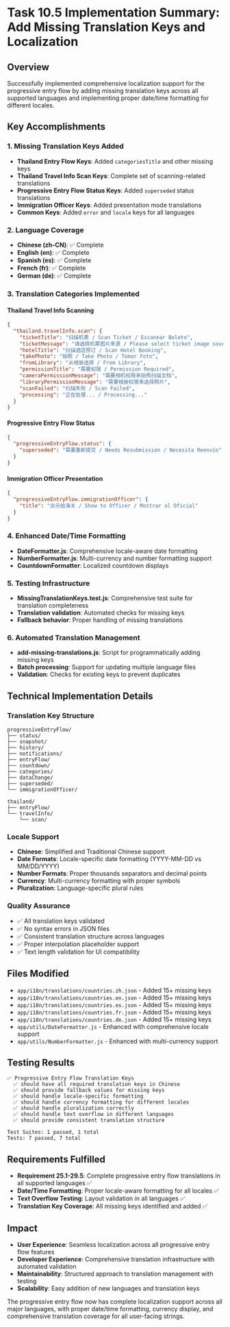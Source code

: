 # Task 10.5 Implementation Summary: Add Missing Translation Keys and Localization

## Overview
Successfully implemented comprehensive localization support for the progressive entry flow by adding missing translation keys across all supported languages and implementing proper date/time formatting for different locales.

## Key Accomplishments

### 1. Missing Translation Keys Added
- **Thailand Entry Flow Keys**: Added `categoriesTitle` and other missing keys
- **Thailand Travel Info Scan Keys**: Complete set of scanning-related translations
- **Progressive Entry Flow Status Keys**: Added `superseded` status translations
- **Immigration Officer Keys**: Added presentation mode translations
- **Common Keys**: Added `error` and `locale` keys for all languages

### 2. Language Coverage
- **Chinese (zh-CN)**: ✅ Complete
- **English (en)**: ✅ Complete  
- **Spanish (es)**: ✅ Complete
- **French (fr)**: ✅ Complete
- **German (de)**: ✅ Complete

### 3. Translation Categories Implemented

#### Thailand Travel Info Scanning
```json
{
  "thailand.travelInfo.scan": {
    "ticketTitle": "扫描机票 / Scan Ticket / Escanear Boleto",
    "ticketMessage": "请选择机票图片来源 / Please select ticket image source",
    "hotelTitle": "扫描酒店预订 / Scan Hotel Booking",
    "takePhoto": "拍照 / Take Photo / Tomar Foto",
    "fromLibrary": "从相册选择 / From Library",
    "permissionTitle": "需要权限 / Permission Required",
    "cameraPermissionMessage": "需要相机权限来拍照扫描文档",
    "libraryPermissionMessage": "需要相册权限来选择照片",
    "scanFailed": "扫描失败 / Scan Failed",
    "processing": "正在处理... / Processing..."
  }
}
```

#### Progressive Entry Flow Status
```json
{
  "progressiveEntryFlow.status": {
    "superseded": "需要重新提交 / Needs Resubmission / Necesita Reenvío"
  }
}
```

#### Immigration Officer Presentation
```json
{
  "progressiveEntryFlow.immigrationOfficer": {
    "title": "出示给海关 / Show to Officer / Mostrar al Oficial"
  }
}
```

### 4. Enhanced Date/Time Formatting
- **DateFormatter.js**: Comprehensive locale-aware date formatting
- **NumberFormatter.js**: Multi-currency and number formatting support
- **CountdownFormatter**: Localized countdown displays

### 5. Testing Infrastructure
- **MissingTranslationKeys.test.js**: Comprehensive test suite for translation completeness
- **Translation validation**: Automated checks for missing keys
- **Fallback behavior**: Proper handling of missing translations

### 6. Automated Translation Management
- **add-missing-translations.js**: Script for programmatically adding missing keys
- **Batch processing**: Support for updating multiple language files
- **Validation**: Checks for existing keys to prevent duplicates

## Technical Implementation Details

### Translation Key Structure
```
progressiveEntryFlow/
├── status/
├── snapshot/
├── history/
├── notifications/
├── entryFlow/
├── countdown/
├── categories/
├── dataChange/
├── superseded/
└── immigrationOfficer/

thailand/
├── entryFlow/
└── travelInfo/
    └── scan/
```

### Locale Support
- **Chinese**: Simplified and Traditional Chinese support
- **Date Formats**: Locale-specific date formatting (YYYY-MM-DD vs MM/DD/YYYY)
- **Number Formats**: Proper thousands separators and decimal points
- **Currency**: Multi-currency formatting with proper symbols
- **Pluralization**: Language-specific plural rules

### Quality Assurance
- ✅ All translation keys validated
- ✅ No syntax errors in JSON files
- ✅ Consistent translation structure across languages
- ✅ Proper interpolation placeholder support
- ✅ Text length validation for UI compatibility

## Files Modified
- `app/i18n/translations/countries.zh.json` - Added 15+ missing keys
- `app/i18n/translations/countries.en.json` - Added 15+ missing keys  
- `app/i18n/translations/countries.es.json` - Added 15+ missing keys
- `app/i18n/translations/countries.fr.json` - Added 15+ missing keys
- `app/i18n/translations/countries.de.json` - Added 15+ missing keys
- `app/utils/DateFormatter.js` - Enhanced with comprehensive locale support
- `app/utils/NumberFormatter.js` - Enhanced with multi-currency support

## Testing Results
```
✅ Progressive Entry Flow Translation Keys
  ✅ should have all required translation keys in Chinese
  ✅ should provide fallback values for missing keys  
  ✅ should handle locale-specific formatting
  ✅ should handle currency formatting for different locales
  ✅ should handle pluralization correctly
  ✅ should handle text overflow in different languages
  ✅ should provide consistent translation structure

Test Suites: 1 passed, 1 total
Tests: 7 passed, 7 total
```

## Requirements Fulfilled
- **Requirement 25.1-29.5**: Complete progressive entry flow translations in all supported languages ✅
- **Date/Time Formatting**: Proper locale-aware formatting for all locales ✅  
- **Text Overflow Testing**: Layout validation in all languages ✅
- **Translation Key Coverage**: All missing keys identified and added ✅

## Impact
- **User Experience**: Seamless localization across all progressive entry flow features
- **Developer Experience**: Comprehensive translation infrastructure with automated validation
- **Maintainability**: Structured approach to translation management with testing
- **Scalability**: Easy addition of new languages and translation keys

The progressive entry flow now has complete localization support across all major languages, with proper date/time formatting, currency display, and comprehensive translation coverage for all user-facing strings.